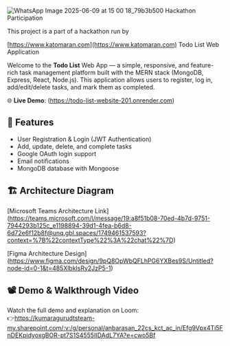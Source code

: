 ![WhatsApp Image 2025-06-09 at 15 00 18_79b3b500](https://github.com/user-attachments/assets/017f57aa-bb5b-401a-b641-76c8951b13db)
 Hackathon Participation

 This project is a part of a hackathon run by
 
 [https://www.katomaran.com](https://www.katomaran.com)
 Todo List Web Application

Welcome to the **Todo List** Web App — a simple, responsive, and feature-rich task management platform built with the MERN stack (MongoDB, Express, React, Node.js). This application allows users to register, log in, add/edit/delete tasks, and mark them as completed.

🌐 **Live Demo**: (https://todo-list-website-201.onrender.com)

## 🚀 Features

- User Registration & Login (JWT Authentication)
- Add, update, delete, and complete tasks
- Google OAuth login support
- Email notifications
- MongoDB database with Mongoose

## 🏗️ Architecture Diagram
 [Microsoft Teams Architecture Link]  (https://teams.microsoft.com/l/message/19:a8f51b08-70ed-4b7d-9751-7944293b125c_e1198894-39d1-4fea-b6d8-6d72e6f12b8f@unq.gbl.spaces/1749461537593?context=%7B%22contextType%22%3A%22chat%22%7D)

 [Figma Architecture Design]    (https://www.figma.com/design/9pQ8OpWbQFLhPG6YXBes9S/Untitled?node-id=0-1&t=485XlbklsRy2JzP5-1)


## 📽️ Demo & Walkthrough Video

Watch the full demo and explanation on Loom:  
👉https://kumaragurudtsteam-my.sharepoint.com/:v:/g/personal/anbarasan_22cs_kct_ac_in/Efg9Vpx4Ti5FnDEKpidyoxgBOR-pt7S1S4555IIDAdL7YA?e=cwo5Bf




